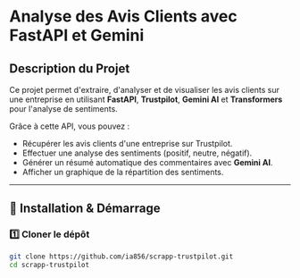 # Analyse des Avis Clients avec FastAPI et Gemini

## Description du Projet

Ce projet permet d'extraire, d'analyser et de visualiser les avis clients sur une entreprise en utilisant **FastAPI**, **Trustpilot**, **Gemini AI** et **Transformers** pour l'analyse de sentiments.

Grâce à cette API, vous pouvez :
- Récupérer les avis clients d'une entreprise sur Trustpilot.
- Effectuer une analyse des sentiments (positif, neutre, négatif).
- Générer un résumé automatique des commentaires avec **Gemini AI**.
- Afficher un graphique de la répartition des sentiments.

---

## 🚀 Installation & Démarrage

### 1️⃣ **Cloner le dépôt**
```sh
git clone https://github.com/ia856/scrapp-trustpilot.git
cd scrapp-trustpilot
